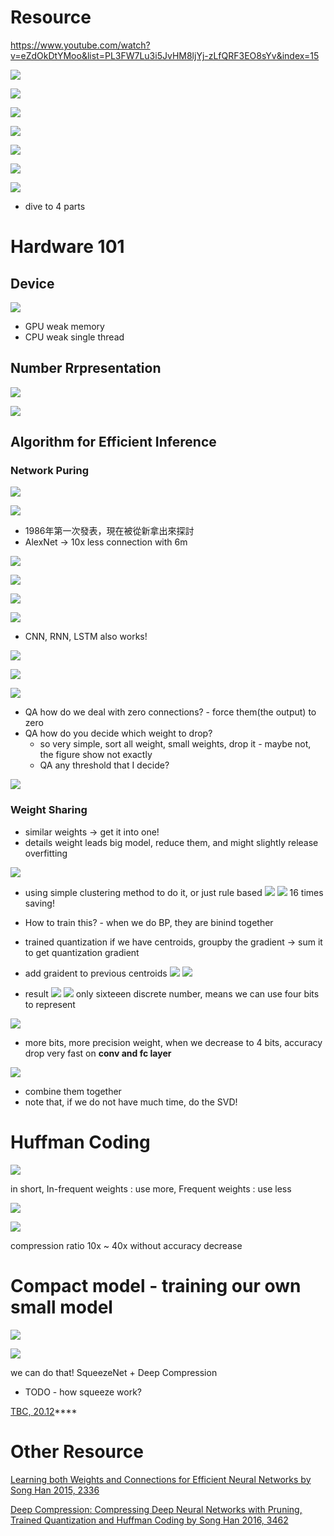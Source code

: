 # Resource
https://www.youtube.com/watch?v=eZdOkDtYMoo&list=PL3FW7Lu3i5JvHM8ljYj-zLfQRF3EO8sYv&index=15

<img src='./images/effDL_1.png'></img>

<img src='./images/effDL_2.png'></img>

<img src='./images/effDL_3.png'></img>

<img src='./images/effDL_4.png'></img>

<img src='./images/effDL_5.png'></img>

<img src='./images/effDL_6.png'></img>

<img src='./images/effDL_7.png'></img>

* dive to 4 parts 

# Hardware 101
## Device
<img src='./images/effDL_8.png'></img>

* GPU weak memory
* CPU weak single thread

## Number Rrpresentation

<img src='./images/effDL_9.png'></img>

<img src='./images/effDL_10.png'></img>

## Algorithm for Efficient Inference

### Network Puring

<img src='./images/effDL_11.png'></img>

<img src='./images/effDL_12.png'></img>

* 1986年第一次發表，現在被從新拿出來探討
* AlexNet -> 10x less connection with 6m

<img src='./images/effDL_13.png'></img>

<img src='./images/effDL_14.png'></img>

<img src='./images/effDL_15.png'></img>

<img src='./images/effDL_16.png'></img>

* CNN, RNN, LSTM also works!

<img src='./images/effDL_17.png'></img>

<img src='./images/effDL_18.png'></img>

<img src='./images/effDL_19.png'></img>

* QA  how do we deal with zero connections? - force them(the output) to zero
* QA how do you decide which weight to drop?
  * so very simple, sort all weight, small weights, drop it - maybe not, the figure show not exactly
  * QA any threshold that I decide?

<img src='./images/effDL_20.png'></img>

### Weight Sharing
* similar weights -> get it into one!
* details weight leads big model, reduce them, and might slightly release overfitting

<img src='./images/effDL_21.png'></img>

* using simple clustering method to do it, or just rule based
<img src='./images/effDL_22.png'></img>
<img src='./images/effDL_23.png'></img>
16 times saving!

* How to train this? - when we do BP, they are binind together

* trained quantization if we have centroids, groupby the gradient -> sum it to get quantization gradient

* add graident to previous centroids
<img src='./images/effDL_25.png'></img>
<img src='./images/effDL_26.png'></img>

* result
<img src='./images/effDL_27.png'></img>
<img src='./images/effDL_28.png'></img>
only sixteeen discrete number, means we can use four bits to represent

<img src='./images/effDL_29.png'></img>

* more bits, more precision weight, when we decrease to 4 bits, accuracy drop very fast on **conv and fc layer**

<img src='./images/effDL_30.png'></img>

* combine them together
* note that, if we do not have much time, do the SVD!

# Huffman Coding

<img src='./images/effDL_30.png'></img>

in short,
In-frequent weights : use more,
Frequent weights : use less

<img src='./images/effDL_31.png'></img>

<img src='./images/effDL_32.png'></img>

compression ratio 10x ~ 40x without accuracy decrease

# Compact model - training our own small model

<img src='./images/effDL_33.png'></img>

<img src='./images/effDL_34.png'></img>

we can do that! SqueezeNet + Deep Compression

* TODO - how squeeze work?

[TBC, 20.12](https://www.youtube.com/watch?v=eZdOkDtYMoo&list=PL3FW7Lu3i5JvHM8ljYj-zLfQRF3EO8sYv&index=15)****

# Other Resource
[Learning both Weights and Connections for Efficient Neural Networks by Song Han 2015, 2336](http://papers.nips.cc/paper/5784-learning-both-weights-and-connections-for-efficient-neural-network.pdf)

[Deep Compression: Compressing Deep Neural Networks with Pruning, Trained Quantization and Huffman Coding by Song Han 2016, 3462](https://arxiv.org/pdf/1510.00149.pdf)